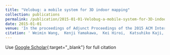 ```yaml
---
title: "Velobug: a mobile system for 3D indoor mapping"
collection: publications
permalink: /publication/2015-01-01-Velobug-a-mobile-system-for-3D-indoor-mapping
date: 2015-01-01
venue: 'In the proceedings of Adjunct Proceedings of the 2015 ACM International Joint Conference on Pervasive and Ubiquitous Computing and Proceedings of the 2015 ACM International Symposium on Wearable Computers'
citation: ' Weimin Wang,  Kenji Yamakawa,  Kei Hiroi,  Katsuhiko Kaji,  Nobuo Kawaguchi, &quot;Velobug: a mobile system for 3D indoor mapping.&quot; In the proceedings of Adjunct Proceedings of the 2015 ACM International Joint Conference on Pervasive and Ubiquitous Computing and Proceedings of the 2015 ACM International Symposium on Wearable Computers, 2015.'
---
```

Use [Google Scholar](https://scholar.google.com/scholar?q=Velobug:+a+mobile+system+for+3D+indoor+mapping){:target="_blank"} for full citation